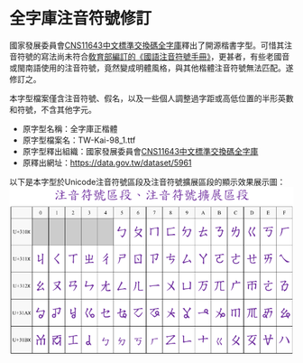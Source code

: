 # 全字庫注音符號修訂

國家發展委員會[CNS11643中文標準交換碼全字庫](https://www.cns11643.gov.tw/)釋出了開源楷書字型。可惜其注音符號的寫法尚未符合[敎育部編訂的《國語注音符號手冊》](https://language.moe.gov.tw/001/Upload/files/site_content/M0001/juyin/index.html)，更甚者，有些老國音或閩南語使用的注音符號，竟然變成明體風格，與其他楷體注音符號無法匹配。遂修訂之。

本字型檔案僅含注音符號、假名，以及一些個人調整過字距或高低位置的半形英數和符號，不含其他字元。

* 原字型名稱：全字庫正楷體
* 原字型檔案名：TW-Kai-98_1.ttf
* 原字型釋出組織：國家發展委員會[CNS11643中文標準交換碼全字庫](https://www.cns11643.gov.tw/)
* 原釋出網址：https://data.gov.tw/dataset/5961

以下是本字型於Unicode注音符號區段及注音符號擴展區段的顯示效果展示圖：
![Unicode注音符號、注音符號擴展區段展示圖](show.png)
